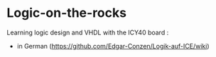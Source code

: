 # Logic-on-the-rocks

Learning logic design and VHDL with the ICY40 board : 
* in German (https://github.com/Edgar-Conzen/Logik-auf-ICE/wiki)
